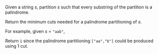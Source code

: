 

Given a string *s*, partition *s* such that every substring of the partition is a palindrome.



Return the minimum cuts needed for a palindrome partitioning of *s*.



For example, given *s* = `"aab"`,<br />
Return `1` since the palindrome partitioning `["aa","b"]` could be produced using 1 cut.

